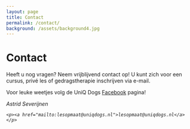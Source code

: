 ```yaml
---
layout: page
title: Contact
permalink: /contact/
background: /assets/background4.jpg
---
```

# Contact

Heeft u nog vragen? Neem vrijblijvend contact op! 
U kunt zich voor een cursus, privé les of gedragstherapie inschrijven via e-mail.   

Voor leuke weetjes volg de UniQ Dogs [Facebook](https://facebook.com/positieveopvoeding) pagina! 


<address>
    <p>Astrid Severijnen</p>
    
    <p><a href="mailto:lesopmaat@uniqdogs.nl">lesopmaat@uniqdogs.nl</a></p>
</address>

